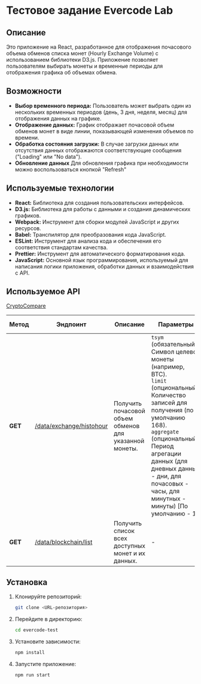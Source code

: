 # Тестовое задание Evercode Lab

## Описание

Это приложение на React, разработанное для отображения почасового объема обменов списка монет (Hourly Exchange Volume) с использованием библиотеки D3.js. Приложение позволяет пользователям выбирать монеты и временные периоды для отображения графика об объемах обмена.

## Возможности

- **Выбор временного периода:** Пользователь может выбрать один из нескольких временных периодов (день, 3 дня, неделя, месяц) для отображения данных на графике.
- **Отображение данных:** График отображает почасовой объем обменов монет в виде линии, показывающей изменения объемов по времени.
- **Обработка состояния загрузки:** В случае загрузки данных или отсутствия данных отображаются соответствующие сообщения ("Loading" или "No data").
- **Обновление данных** Для обновления графика при необходимости можно воспользоваться кнопкой "Refresh"

## Используемые технологии

- **React:** Библиотека для создания пользовательских интерфейсов.
- **D3.js:** Библиотека для работы с данными и создания динамических графиков.
- **Webpack:** Инструмент для сборки модулей JavaScript и других ресурсов.
- **Babel:** Транспилятор для преобразования кода JavaScript.
- **ESLint:** Инструмент для анализа кода и обеспечения его соответствия стандартам качества.
- **Prettier:** Инструмент для автоматического форматирования кода.
- **JavaScript:** Основной язык программирования, используемый для написания логики приложения, обработки данных и взаимодействия с API.

## Используемое API

[CryptoCompare](https://min-api.cryptocompare.com/documentation?key=Blockchain&cat=blockchainListOfCoins)

|Метод|Эндпоинт|Описание|Параметры|Пример запроса|
|---------|------------|------------|--------------|-----------|
| **GET** |[/data/exchange/histohour](https://min-api.cryptocompare.com/data/exchange/histohour) |Получить почасовой объем обменов для указанной монеты.|`tsym` (обязательный): Символ целевой монеты (например, BTC).<br>`limit` (опциональный): Количество записей для получения (по умолчанию 168).<br>`aggregate` (опциональный): Период агрегации данных (для дневных данных - дни, для почасовых - часы, для минутных - минуты) [По умолчанию - 1].|[Пример запроса](https://min-api.cryptocompare.com/data/exchange/histohour?tsym=BTC&limit=10)|
| **GET** |[/data/blockchain/list](https://min-api.cryptocompare.com/data/blockchain/list) |Получить список всех доступных монет и их данных.|-|[Пример запроса](https://min-api.cryptocompare.com/data/blockchain/list)|

## Установка

1. Клонируйте репозиторий:

   ```bash
   git clone <URL-репозитория>
   ```

2. Перейдите в директорию:

   ```bash
   cd evercode-test
   ```

3. Установите зависимости:

   ```bash
   npm install
   ```

4. Запустите приложение:

   ```bash
   npm run start
   ```